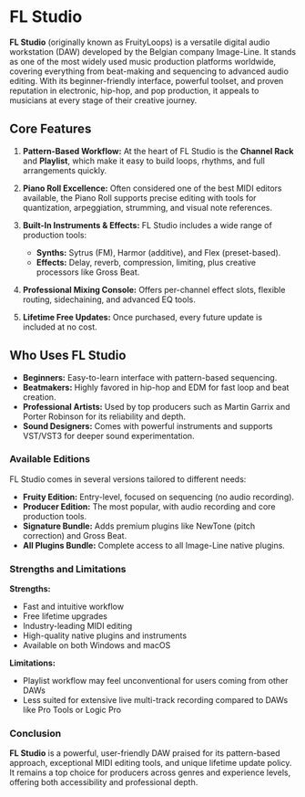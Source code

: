 # FL Studio
**FL Studio** (originally known as FruityLoops) is a versatile digital audio workstation (DAW) developed by the Belgian company Image-Line. It stands as one of the most widely used music production platforms worldwide, covering everything from beat-making and sequencing to advanced audio editing. With its beginner-friendly interface, powerful toolset, and proven reputation in electronic, hip-hop, and pop production, it appeals to musicians at every stage of their creative journey.

## **Core Features**

1. **Pattern-Based Workflow:** At the heart of FL Studio is the **Channel Rack** and **Playlist**, which make it easy to build loops, rhythms, and full arrangements quickly.
2. **Piano Roll Excellence:** Often considered one of the best MIDI editors available, the Piano Roll supports precise editing with tools for quantization, arpeggiation, strumming, and visual note references.
3. **Built-In Instruments & Effects:** FL Studio includes a wide range of production tools:

   * **Synths:** Sytrus (FM), Harmor (additive), and Flex (preset-based).
   * **Effects:** Delay, reverb, compression, limiting, plus creative processors like Gross Beat.
4. **Professional Mixing Console:** Offers per-channel effect slots, flexible routing, sidechaining, and advanced EQ tools.
5. **Lifetime Free Updates:** Once purchased, every future update is included at no cost.

## **Who Uses FL Studio**

* **Beginners:** Easy-to-learn interface with pattern-based sequencing.
* **Beatmakers:** Highly favored in hip-hop and EDM for fast loop and beat creation.
* **Professional Artists:** Used by top producers such as Martin Garrix and Porter Robinson for its reliability and depth.
* **Sound Designers:** Comes with powerful instruments and supports VST/VST3 for deeper sound experimentation.


### **Available Editions**

FL Studio comes in several versions tailored to different needs:

* **Fruity Edition:** Entry-level, focused on sequencing (no audio recording).
* **Producer Edition:** The most popular, with audio recording and core production tools.
* **Signature Bundle:** Adds premium plugins like NewTone (pitch correction) and Gross Beat.
* **All Plugins Bundle:** Complete access to all Image-Line native plugins.

### **Strengths and Limitations**

**Strengths:**

* Fast and intuitive workflow
* Free lifetime upgrades
* Industry-leading MIDI editing
* High-quality native plugins and instruments
* Available on both Windows and macOS

**Limitations:**

* Playlist workflow may feel unconventional for users coming from other DAWs
* Less suited for extensive live multi-track recording compared to DAWs like Pro Tools or Logic Pro


### **Conclusion**

**FL Studio** is a powerful, user-friendly DAW praised for its pattern-based approach, exceptional MIDI editing tools, and unique lifetime update policy. It remains a top choice for producers across genres and experience levels, offering both accessibility and professional depth.

